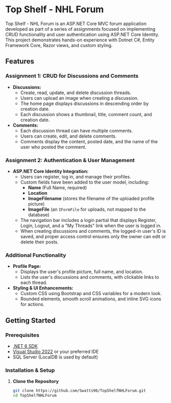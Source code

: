 # Top Shelf - NHL Forum

Top Shelf - NHL Forum is an ASP.NET Core MVC forum application developed as part of a series of assignments focused on implementing CRUD functionality and user authentication using ASP.NET Core Identity. This project demonstrates hands-on experience with Dotnet C#, Entity Framework Core, Razor views, and custom styling.

## Features

### Assignment 1: CRUD for Discussions and Comments
- **Discussions:**
  - Create, read, update, and delete discussion threads.
  - Users can upload an image when creating a discussion.
  - The home page displays discussions in descending order by creation date.
  - Each discussion shows a thumbnail, title, comment count, and creation date.
- **Comments:**
  - Each discussion thread can have multiple comments.
  - Users can create, edit, and delete comments.
  - Comments display the content, posted date, and the name of the user who posted the comment.

### Assignment 2: Authentication & User Management
- **ASP.NET Core Identity Integration:**
  - Users can register, log in, and manage their profiles.
  - Custom fields have been added to the user model, including:
    - **Name** (Full Name, required)
    - **Location**
    - **ImageFilename** (stores the filename of the uploaded profile picture)
    - **ImageFile** (an `IFormFile` for uploads, not mapped to the database)
  - The navigation bar includes a login partial that displays Register, Login, Logout, and a "My Threads" link when the user is logged in.
  - When creating discussions and comments, the logged-in user's ID is saved, and proper access control ensures only the owner can edit or delete their posts.

### Additional Functionality
- **Profile Page:**
  - Displays the user's profile picture, full name, and location.
  - Lists the user's discussions and comments, with clickable links to each thread.
- **Styling & UI Enhancements:**
  - Custom CSS using Bootstrap and CSS variables for a modern look.
  - Rounded elements, smooth scroll animations, and inline SVG icons for actions.

## Getting Started

### Prerequisites
- [.NET 6 SDK](https://dotnet.microsoft.com/download)
- [Visual Studio 2022](https://visualstudio.microsoft.com/) or your preferred IDE
- SQL Server (LocalDB is used by default)

### Installation & Setup

1. **Clone the Repository**
   ```bash
   git clone https://github.com/Swatts96/TopShelfNHLForum.git
   cd TopShelfNHLForum
